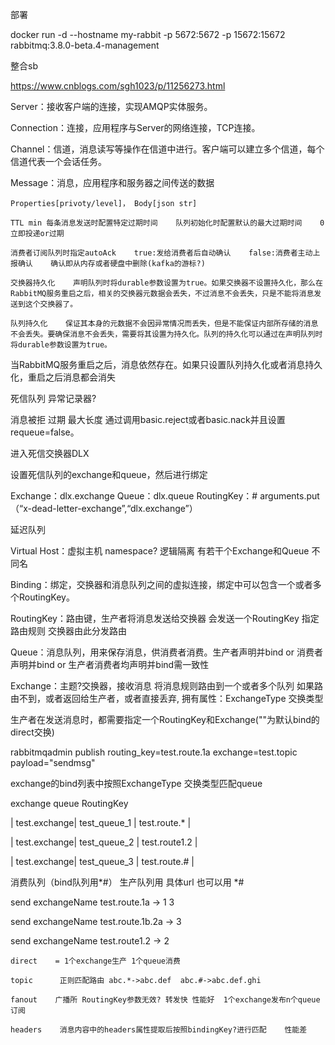 部署

docker run -d --hostname my-rabbit -p 5672:5672 -p 15672:15672 rabbitmq:3.8.0-beta.4-management



整合sb

https://www.cnblogs.com/sgh1023/p/11256273.html

Server：接收客户端的连接，实现AMQP实体服务。

Connection：连接，应用程序与Server的网络连接，TCP连接。

Channel：信道，消息读写等操作在信道中进行。客户端可以建立多个信道，每个信道代表一个会话任务。

Message：消息，应用程序和服务器之间传送的数据  

    Properties[privoty/level]， Body[json str]

    TTL min 每条消息发送时配置特定过期时间    队列初始化时配置默认的最大过期时间    0立即投递or过期

    消费者订阅队列时指定autoAck    true:发给消费者后自动确认    false:消费者主动上报确认    确认即从内存或者硬盘中删除(kafka的游标?)

    交换器持久化    声明队列时将durable参数设置为true。如果交换器不设置持久化，那么在RabbitMQ服务重启之后，相关的交换器元数据会丢失，不过消息不会丢失，只是不能将消息发送到这个交换器了。

    队列持久化    保证其本身的元数据不会因异常情况而丢失，但是不能保证内部所存储的消息不会丢失。要确保消息不会丢失，需要将其设置为持久化。队列的持久化可以通过在声明队列时将durable参数设置为true。 

当RabbitMQ服务重启之后，消息依然存在。如果只设置队列持久化或者消息持久化，重启之后消息都会消失



死信队列    异常记录器?

消息被拒 过期 最大长度 通过调用basic.reject或者basic.nack并且设置requeue=false。

进入死信交换器DLX  

设置死信队列的exchange和queue，然后进行绑定

Exchange：dlx.exchange   Queue：dlx.queue     RoutingKey：#  arguments.put（“x-dead-letter-exchange”,“dlx.exchange”）

延迟队列 

Virtual Host：虚拟主机 namespace? 逻辑隔离 有若干个Exchange和Queue 不同名

Binding：绑定，交换器和消息队列之间的虚拟连接，绑定中可以包含一个或者多个RoutingKey。

RoutingKey：路由键，生产者将消息发送给交换器 会发送一个RoutingKey 指定路由规则 交换器由此分发路由

Queue：消息队列，用来保存消息，供消费者消费。生产者声明并bind or 消费者声明并bind or 生产者消费者均声明并bind需一致性

Exchange：主题?交换器，接收消息 将消息规则路由到一个或者多个队列 如果路由不到，或者返回给生产者，或者直接丢弃, 拥有属性：ExchangeType 交换类型

生产者在发送消息时，都需要指定一个RoutingKey和Exchange(""为默认bind的direct交换)

rabbitmqadmin publish routing_key=test.route.1a  exchange=test.topic payload="sendmsg"

exchange的bind列表中按照ExchangeType 交换类型匹配queue

exchange            queue                RoutingKey

| test.exchange| test_queue_1        | test.route.* | 

| test.exchange| test_queue_2        | test.route1.2 | 

| test.exchange| test_queue_3        | test.route.# |

消费队列（bind队列用*#） 生产队列用 具体url 也可以用 *#

send exchangeName test.route.1a -> 1 3

send exchangeName test.route.1b.2a -> 3

send exchangeName test.route1.2 -> 2

    direct    = 1个exchange生产 1个queue消费

    topic      正则匹配路由 abc.*->abc.def  abc.#->abc.def.ghi

    fanout    广播所 RoutingKey参数无效? 转发快 性能好  1个exchange发布n个queue订阅

    headers    消息内容中的headers属性提取后按照bindingKey?进行匹配    性能差